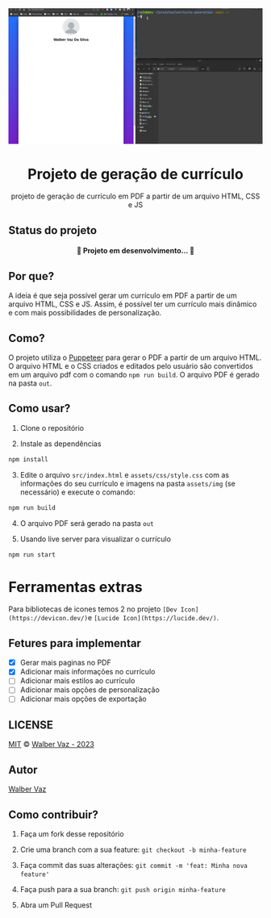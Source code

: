 <div align="center">
  <img src="banner/pdf-generation.gif" alt="Amostra" width="550px" />
  <h1>Projeto de geração de currículo</h1>
  <p>projeto de geração de currículo em PDF a partir de um arquivo HTML, CSS e JS</p>
</div>

## Status do projeto

<h4 align="center">
  🚧  Projeto em desenvolvimento...  🚧
</h4>

## Por que?

A ideia é que seja possível gerar um currículo em PDF a partir de um arquivo HTML, CSS e JS. Assim, é possível ter um currículo mais dinâmico e com mais possibilidades de personalização.

## Como?

O projeto utiliza o [Puppeteer](https://github.com/puppeteer/puppeteer) para gerar o PDF a partir de um arquivo HTML. O arquivo HTML e o CSS criados e editados pelo usuário são convertidos em um arquivo pdf com o comando `npm run build`. O arquivo PDF é gerado na pasta `out`.

## Como usar?

1. Clone o repositório

2. Instale as dependências

```bash
npm install
```

3. Edite o arquivo `src/index.html` e `assets/css/style.css` com as informações do seu currículo e imagens na pasta `assets/img` (se necessário) e execute o comando:

```bash
npm run build
```

4. O arquivo PDF será gerado na pasta `out`

5. Usando live server para visualizar o currículo

```bash
npm run start
```

# Ferramentas extras

Para bibliotecas de icones temos 2 no projeto `[Dev Icon](https://devicon.dev/)`e `[Lucide Icon](https://lucide.dev/)`.

## Fetures para implementar

- [x] Gerar mais paginas no PDF
- [x] Adicionar mais informações no currículo
- [ ] Adicionar mais estilos ao currículo
- [ ] Adicionar mais opções de personalização
- [ ] Adicionar mais opções de exportação

## LICENSE

[MIT](LICENSE) &copy; [Walber Vaz - 2023](https://github.com/walber-vaz)

## Autor

[Walber Vaz](https://github.com/walber-vaz)

## Como contribuir?

1. Faça um fork desse repositório

2. Crie uma branch com a sua feature: `git checkout -b minha-feature`

3. Faça commit das suas alterações: `git commit -m 'feat: Minha nova feature'`

4. Faça push para a sua branch: `git push origin minha-feature`

5. Abra um Pull Request
